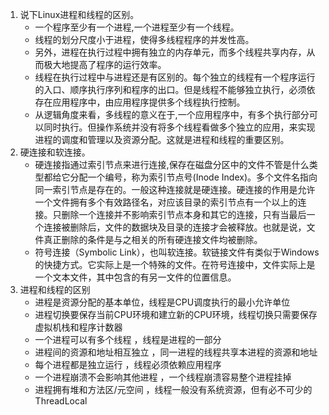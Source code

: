 1. 说下Linux进程和线程的区别。
   * 一个程序至少有一个进程,一个进程至少有一个线程。
   * 线程的划分尺度小于进程，使得多线程程序的并发性高。
   * 另外，进程在执行过程中拥有独立的内存单元，而多个线程共享内存，从而极大地提高了程序的运行效率。
   * 线程在执行过程中与进程还是有区别的。每个独立的线程有一个程序运行的入口、顺序执行序列和程序的出口。但是线程不能够独立执行，必须依存在应用程序中，由应用程序提供多个线程执行控制。
   * 从逻辑角度来看，多线程的意义在于,一个应用程序中，有多个执行部分可以同时执行。但操作系统并没有将多个线程看做多个独立的应用，来实现进程的调度和管理以及资源分配。这就是进程和线程的重要区别。
2. 硬连接和软连接。
   * 硬连接指通过索引节点来进行连接,保存在磁盘分区中的文件不管是什么类型都给它分配一个编号，称为索引节点号(Inode Index)。多个文件名指向同一索引节点是存在的。一般这种连接就是硬连接。硬连接的作用是允许一个文件拥有多个有效路径名，对应该目录的索引节点有一个以上的连接。只删除一个连接并不影响索引节点本身和其它的连接，只有当最后一个连接被删除后，文件的数据块及目录的连接才会被释放。也就是说，文件真正删除的条件是与之相关的所有硬连接文件均被删除。
   * 符号连接（Symbolic Link），也叫软连接。软链接文件有类似于Windows的快捷方式。它实际上是一个特殊的文件。在符号连接中，文件实际上是一个文本文件，其中包含的有另一文件的位置信息。
3. 进程和线程的区别
   * 进程是资源分配的基本单位，线程是CPU调度执行的最小允许单位
   * 进程切换要保存当前CPU环境和建立新的CPU环境，线程切换只需要保存虚拟机栈和程序计数器
   * 一个进程可以有多个线程	，线程是进程的一部分
   * 进程间的资源和地址相互独立	，同一进程的线程共享本进程的资源和地址
   * 每个进程都是独立运行	，线程必须依赖应用程序
   * 一个进程崩溃不会影响其他进程	，一个线程崩溃容易整个进程挂掉
   * 进程拥有堆和方法区/元空间	，线程一般没有系统资源，但有必不可少的ThreadLocal
